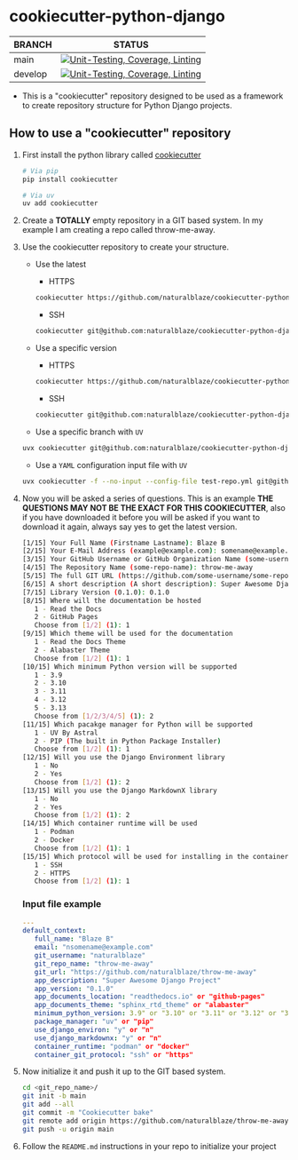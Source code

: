# cookiecutter-python-django

| BRANCH | STATUS |
| ------ |--------|
| main | [![Unit-Testing, Coverage, Linting](https://github.com/naturalblaze/cookiecutter-python-django/actions/workflows/test-bake.yml/badge.svg)](https://github.com/naturalblaze/cookiecutter-python-django/actions/workflows/test-bake.yml) |
| develop | [![Unit-Testing, Coverage, Linting](https://github.com/naturalblaze/cookiecutter-python-django/actions/workflows/test-bake.yml/badge.svg)](https://github.com/naturalblaze/cookiecutter-python-django/actions/workflows/test-bake.yml) |

* This is a "cookiecutter" repository designed to be used as a framework to create repository structure for Python Django projects.

## How to use a "cookiecutter" repository

1. First install the python library called [cookiecutter](https://cookiecutter.readthedocs.io/en/stable/)

   ```bash
   # Via pip
   pip install cookiecutter

   # Via uv
   uv add cookiecutter
   ```

1. Create a **TOTALLY** empty repository in a GIT based system. In my example I am creating a repo called
   throw-me-away.

1. Use the cookiecutter repository to create your structure.

   * Use the latest

      * HTTPS

      ```bash
      cookiecutter https://github.com/naturalblaze/cookiecutter-python-django
      ```

      * SSH

      ```bash
      cookiecutter git@github.com:naturalblaze/cookiecutter-python-django.git
      ```

   * Use a specific version

      * HTTPS

      ```bash
      cookiecutter https://github.com/naturalblaze/cookiecutter-python-django.git -c 1.0.1
      ```

      * SSH

      ```bash
      cookiecutter git@github.com:naturalblaze/cookiecutter-python-django.git -c 1.0.1
      ```

   * Use a specific branch with `UV`

   ```bash
   uvx cookiecutter git@github.com:naturalblaze/cookiecutter-python-django.git --checkout develop
   ```

   * Use a `YAML` configuration input file with `UV`

   ```bash
   uvx cookiecutter -f --no-input --config-file test-repo.yml git@github.com:naturalblaze/cookiecutter-python-django.git
   ```

1. Now you will be asked a series of questions. This is an example
   **THE QUESTIONS MAY NOT BE THE EXACT FOR THIS COOKIECUTTER**, also if you have downloaded it before
   you will be asked if you want to download it again, always say yes to get the latest version.

   ```bash
   [1/15] Your Full Name (Firstname Lastname): Blaze B
   [2/15] Your E-Mail Address (example@example.com): somename@example.com
   [3/15] Your GitHub Username or GitHub Organization Name (some-username): naturalblaze
   [4/15] The Repository Name (some-repo-name): throw-me-away
   [5/15] The full GIT URL (https://github.com/some-username/some-repo-name): https://github.com/naturalblaze/throw-me-away
   [6/15] A short description (A short description): Super Awesome Django Project
   [7/15] Library Version (0.1.0): 0.1.0
   [8/15] Where will the documentation be hosted
      1 - Read the Docs
      2 - GitHub Pages
      Choose from [1/2] (1): 1
   [9/15] Which theme will be used for the documentation
      1 - Read the Docs Theme
      2 - Alabaster Theme
      Choose from [1/2] (1): 1
   [10/15] Which minimum Python version will be supported
      1 - 3.9
      2 - 3.10
      3 - 3.11
      4 - 3.12
      5 - 3.13
      Choose from [1/2/3/4/5] (1): 2
   [11/15] Which pacakge manager for Python will be supported
      1 - UV By Astral
      2 - PIP (The built in Python Package Installer)
      Choose from [1/2] (1): 1
   [12/15] Will you use the Django Environment library
      1 - No
      2 - Yes
      Choose from [1/2] (1): 2
   [13/15] Will you use the Django MarkdownX library
      1 - No
      2 - Yes
      Choose from [1/2] (1): 2
   [14/15] Which container runtime will be used
      1 - Podman
      2 - Docker
      Choose from [1/2] (1): 1
   [15/15] Which protocol will be used for installing in the container
      1 - SSH
      2 - HTTPS
      Choose from [1/2] (1): 1
   ```

   ### Input file example

   ```yaml
   ---
   default_context:
      full_name: "Blaze B"
      email: "nsomename@example.com"
      git_username: "naturalblaze"
      git_repo_name: "throw-me-away"
      git_url: "https://github.com/naturalblaze/throw-me-away"
      app_description: "Super Awesome Django Project"
      app_version: "0.1.0"
      app_documents_location: "readthedocs.io" or "github-pages"
      app_documents_theme: "sphinx_rtd_theme" or "alabaster"
      minimum_python_version: 3.9" or "3.10" or "3.11" or "3.12" or "3.13"
      package_manager: "uv" or "pip"
      use_django_environ: "y" or "n"
      use_django_markdownx: "y" or "n"
      container_runtime: "podman" or "docker"
      container_git_protocol: "ssh" or "https"
   ```

1. Now initialize it and push it up to the GIT based system.

   ```bash
   cd <git_repo_name>/
   git init -b main
   git add --all
   git commit -m "Cookiecutter bake"
   git remote add origin https://github.com/naturalblaze/throw-me-away.git
   git push -u origin main
   ```

1. Follow the `README.md` instructions in your repo to initialize your project
